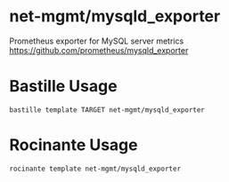 # net-mgmt/mysqld_exporter
Prometheus exporter for MySQL server metrics
https://github.com/prometheus/mysqld_exporter

# Bastille Usage
```shell
bastille template TARGET net-mgmt/mysqld_exporter
```

# Rocinante Usage
```shell
rocinante template net-mgmt/mysqld_exporter
```
